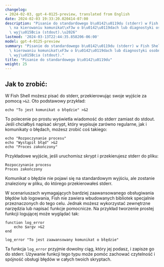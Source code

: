 ```yaml
---
changelog:
- 2024-02-03, gpt-4-0125-preview, translated from English
date: 2024-02-03 19:33:20.020414-07:00
description: "Pisanie do standardowego b\u0142\u0119du (stderr) w Fish Shell polega\
  \ na kierowaniu komunikat\xF3w o b\u0142\u0119dach lub diagnostyki osobno od standardowego\
  \ wyj\u015Bcia (stdout).\u2026"
lastmod: '2024-03-13T22:44:35.858206-06:00'
model: gpt-4-0125-preview
summary: "Pisanie do standardowego b\u0142\u0119du (stderr) w Fish Shell polega na\
  \ kierowaniu komunikat\xF3w o b\u0142\u0119dach lub diagnostyki osobno od standardowego\
  \ wyj\u015Bcia (stdout)."
title: "Pisanie do standardowego b\u0142\u0119du"
weight: 25
---
```


## Jak to zrobić:
W Fish Shell możesz pisać do stderr, przekierowując swoje wyjście za pomocą `>&2`. Oto podstawowy przykład:

```fish
echo "To jest komunikat o błędzie" >&2
```

To polecenie po prostu wyświetla wiadomość do stderr zamiast do stdout. Jeśli chciałbyś napisać skrypt, który wypisuje zarówno regularne, jak i komunikaty o błędach, możesz zrobić coś takiego:

```fish
echo "Rozpoczynanie procesu"
echo "Wystąpił błąd" >&2
echo "Proces zakończony"
```

Przykładowe wyjście, jeśli uruchomisz skrypt i przekierujesz stderr do pliku:

```
Rozpoczynanie procesu
Proces zakończony
```

Komunikat o błędzie nie pojawi się na standardowym wyjściu, ale zostanie znaleziony w pliku, do którego przekierowałeś stderr.

W scenariuszach wymagających bardziej zaawansowanego obsługiwania błędów lub logowania, Fish nie zawiera wbudowanych bibliotek specjalnie przeznaczonych do tego celu. Jednak możesz wykorzystać zewnętrzne narzędzia lub napisać funkcje pomocnicze. Na przykład tworzenie prostej funkcji logującej może wyglądać tak:

```fish
function log_error
    echo $argv >&2
end

log_error "To jest zaawansowany komunikat o błędzie"
```

Ta funkcja `log_error` przyjmie dowolny ciąg, który jej podasz, i zapisze go do stderr. Używanie funkcji tego typu może pomóc zachować czytelność i spójność obsługi błędów w całych twoich skryptach.
